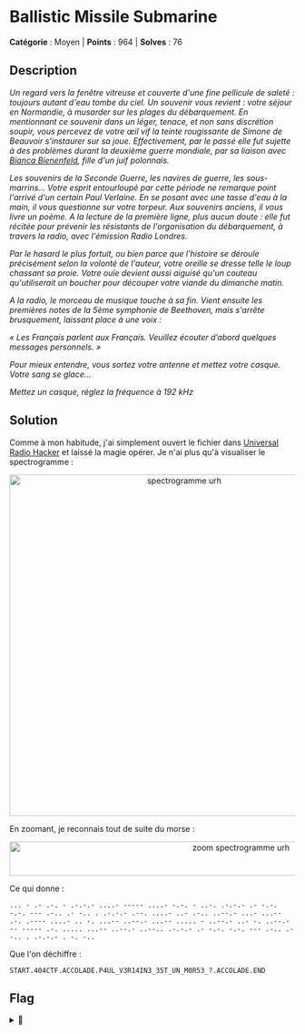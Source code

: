 # Ballistic Missile Submarine

**Catégorie** : Moyen | **Points** : 964 | **Solves** : 76

## Description

*Un regard vers la fenêtre vitreuse et couverte d'une fine pellicule de saleté : toujours autant d'eau tombe du ciel. Un souvenir vous revient : votre séjour en Normandie, à musarder sur les plages du débarquement. En mentionnant ce souvenir dans un léger, tenace, et non sans discrétion soupir, vous percevez de votre œil vif la teinte rougissante de Simone de Beauvoir s'instaurer sur sa joue. Effectivement, par le passé elle fut sujette à des problèmes durant la deuxième guerre mondiale, par sa liaison avec [Bianca Bienenfeld](https://fr.wikipedia.org/wiki/Bianca_Lamblin), fille d'un juif polonnais.*

*Les souvenirs de la Seconde Guerre, les navires de guerre, les sous-marrins... Votre esprit entourloupé par cette période ne remarque point l'arrivé d'un certain Paul Verlaine. En se posant avec une tasse d'eau à la main, il vous questionne sur votre torpeur. Aux souvenirs anciens, il vous livre un poème. A la lecture de la première ligne, plus aucun doute : elle fut récitée pour prévenir les résistants de l'organisation du débarquement, à travers la radio, avec l'émission Radio Londres.*

*Par le hasard le plus fortuit, ou bien parce que l'histoire se déroule précisément selon la volonté de l'auteur, votre oreille se dresse telle le loup chassant sa proie. Votre ouïe devient aussi aiguisé qu'un couteau qu'utiliserait un boucher pour découper votre viande du dimanche matin.*

*A la radio, le morceau de musique touche à sa fin. Vient ensuite les premières notes de la 5ème symphonie de Beethoven, mais s'arrête brusquement, laissant place à une voix :*

*« Les Français parlent aux Français. Veuillez écouter d’abord quelques messages personnels. »*

*Pour mieux entendre, vous sortez votre antenne et mettez votre casque. Votre sang se glace...*

*Mettez un casque, réglez la fréquence à 192 kHz*


## Solution

Comme à mon habitude, j'ai simplement ouvert le fichier dans [Universal Radio Hacker](https://github.com/jopohl/urh) et laissé la magie opérer. Je n'ai plus qu'à visualiser le spectrogramme :

<p align="center">
  <img src="spectrogramme.png" alt="spectrogramme urh" width="600">
</p>

En zoomant, je reconnais tout de suite du morse :

<p align="center">
  <img src="zoom.png" alt="zoom spectrogramme urh" width="800" height="60">
</p>

Ce qui donne :

```
... - .- .-. - .-.-.- ....- ----- ....- -.-. - ..-. .-.-.- .- -.-. -.-. --- .-.. .- -.. . .-.-.- .--. ....- ..- .-.. ..--.- ...- ...-- .-. .---- ....- .. -. ...-- ..--.- ...-- ..... - ..--.- ..- -. ..--.- -- ----- .-. ..... ...-- ..--.- ..--.. .-.-.- .- -.-. -.-. --- .-.. .- -.. . .-.-.- . -. -.. 
```	

Que l'on déchiffre :

```
START.404CTF.ACCOLADE.P4UL_V3R14IN3_35T_UN_M0R53_?.ACCOLADE.END
```

## Flag

<details>
<summary>🚩</summary>

```
404CTF{P4UL_V3R14IN3_35T_UN_M0R53_?}
```